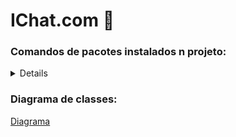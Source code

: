 # IChat.com 💬

### Comandos de pacotes instalados n projeto:

<details>

- npm install socket.io
- npm install express
- npm install typescript --save-dev
- npm install tsx --save-dev
- npm install @types/express --save-dev

</details>

### Diagrama de classes:

[Diagrama](https://drive.google.com/file/d/189dpiozRSNUfhFY9DFrT3Y5aVfJsYGs7/view?usp=sharing)
